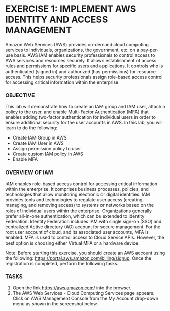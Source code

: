 # EXERCISE 1: IMPLEMENT AWS IDENTITY AND ACCESS MANAGEMENT
Amazon Web Services (AWS) provides on-demand cloud computing services to individuals, organizations, the government, etc. on a pay-per-use basis.
AWS IAM enables security professionals to control access to AWS services and resources securely. It allows establishment of access rules and permissions for specific users and applications. It controls who is authenticated (signed in) and authorized (has permissions) for resource access. This helps security professionals assign role-based access control for accessing critical information within the enterprise.

### OBJECTIVE
This lab will demonstrate how to create an IAM group and IAM user, attach a policy to the user, and enable Multi-Factor Authentication (MFA)
that enables adding two-factor authentication for individual users in order to ensure additional security for the user accounts in AWS.
In this lab, you will learn to do the following:
 - Create IAM Group in AWS
 - Create IAM User in AWS
 - Assign permission policy to user
 - Create custom IAM policy in AWS
 - Enable MFA

### OVERVIEW OF IAM
IAM enables role-based access control for accessing critical information within the enterprise. It comprises business processes, policies, and technologies that allow monitoring electronic or digital identities. IAM provides tools and technologies to regulate user access (creating, managing, and removing access) to systems or networks based on the roles of individual users within the enterprise. Organizations generally prefer all-in-one authentication, which can be extended to Identity Federation. Identity Federation includes IAM with single sign-on (SSO) and centralized Active directory (AD) account for secure management. For the root user account of cloud, and its associated user accounts, MFA is enabled. MFA is used to control access to Cloud Service APIs. However, the best option is choosing either Virtual MFA or a hardware device.

Note: Before starting this exercise, you should create an AWS account using the following: https://portal.aws.amazon.com/billing/signup. Once the registration is completed, perform the following tasks.

### TASKS

 1. Open the link https://aws.amazon.com/ into the browser.
 2. The AWS Web Services - Cloud Computing Services page appears. Click on AWS Management Console from the My Account drop-down menu as shown in the screenshot below.
